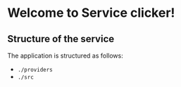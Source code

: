 # Welcome to Service clicker!

## Structure of the service

The application is structured as follows:

- `./providers`
- `./src`
